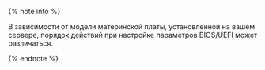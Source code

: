{% note info %}

В зависимости от модели материнской платы, установленной на вашем сервере, порядок действий при настройке параметров BIOS/UEFI может различаться.

{% endnote %}